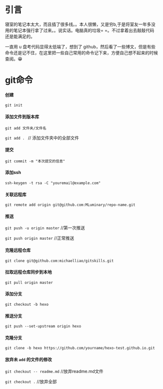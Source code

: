 # 引言

寝室的笔记本太大，而且插了很多线。。本人很懒，又是穷b,于是将室友一年多没用的笔记本强行拿了过来。。说实话。电脑真的垃圾= =。不过拿着出去敲敲代码还是能满足的。

一直用 u 盘考代码显得太低端了，想到了 github，然后看了一些博文，但是有些命令还是记不住，在这里把一些自己常用的命令记下来，方便自己想不起来的时候查阅。:grin:

# git命令

#### 创建

``git init``

#### 添加文件到版本库

``git add 文件夹/文件名``

``git add . `` // 添加文件夹中的全部文件

#### 提交

``git commit -m "本次提交的信息"``

#### 添加ssh

``ssh-keygen -t rsa -C "youremail@example.com"``

#### 关联远程库

``git remote add origin git@github.com:MLuminary/repo-name.git``

#### 推送

``git push -u origin master`` //第一次推送

``git push origin master`` //正常推送

#### 克隆远程仓库

``git clone git@github.com:michaelliao/gitskills.git``

#### 拉取远程仓库同步到本地

``git pull origin master``

#### 添加分支

``git checkout -b hexo``

#### 推送分支

``git push --set-upstream origin hexo``

#### 克隆分支

``git clone -b hexo https://github.com/yourname/hexo-test.github.io.git``

#### 放弃未 `add` 的文件的修改

``git checkout -- readme.md`` //放弃readme.md文件

``git checkout .`` //放弃全部
